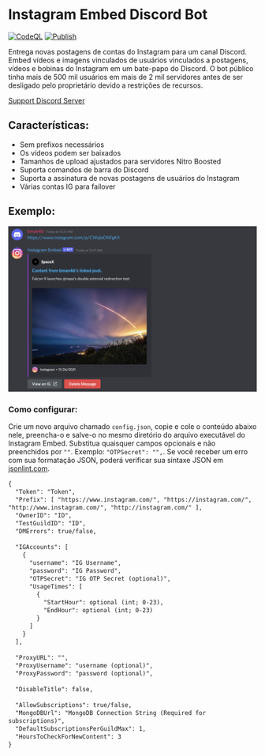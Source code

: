 # Instagram Embed Discord Bot
[![CodeQL](https://github.com/Saddam17/InstagramEmbedDiscordBot/actions/workflows/codeql-analysis.yml/badge.svg)](https://github.com/Saddam17/InstagramEmbedDiscordBot/actions/workflows/codeql-analysis.yml)
[![Publish](https://github.com/Saddam17/InstagramEmbedDiscordBot/actions/workflows/AutoRelease.yml/badge.svg)](https://github.com/Saddam17/InstagramEmbedDiscordBot/actions/workflows/AutoRelease.yml)

Entrega novas postagens de contas do Instagram para um canal Discord.
Embed vídeos e imagens vinculados de usuários vinculados a postagens, vídeos e bobinas do Instagram em um bate-papo do Discord. O bot público tinha mais de 500 mil usuários em mais de 2 mil servidores antes de ser desligado pelo proprietário devido a restrições de recursos.

[Support Discord Server](https://discord.gg/TEMauza)

## Características:
- Sem prefixos necessários
- Os vídeos podem ser baixados
- Tamanhos de upload ajustados para servidores Nitro Boosted
- Suporta comandos de barra do Discord
- Suporta a assinatura de novas postagens de usuários do Instagram
- Várias contas IG para failover

## Exemplo: 
![Example of reels bot on discord](/docs/Content/ReadMe/Example.png)

### Como configurar:
Crie um novo arquivo chamado `config.json`, copie e cole o conteúdo abaixo nele, preencha-o e salve-o no mesmo diretório do arquivo executável do Instagram Embed. Substitua quaisquer campos opcionais e não preenchidos por `""`. Exemplo: `"OTPSecret": "",`. Se você receber um erro com sua formatação JSON, poderá verificar sua sintaxe JSON em [jsonlint.com](https://jsonlint.com/).
```
{
  "Token": "Token",
  "Prefix": [ "https://www.instagram.com/", "https://instagram.com/", "http://www.instagram.com/", "http://instagram.com/" ],
  "OwnerID": "ID",
  "TestGuildID": "ID",
  "DMErrors": true/false,

  "IGAccounts": [
    {
      "username": "IG Username",
      "password": "IG Password",
      "OTPSecret": "IG OTP Secret (optional)",
      "UsageTimes": [
        {
          "StartHour": optional (int; 0-23),
          "EndHour": optional (int; 0-23)
        }
      ]
    }
  ],

  "ProxyURL": "",
  "ProxyUsername": "username (optional)",
  "ProxyPassword": "password (optional)",

  "DisableTitle": false,

  "AllowSubscriptions": true/false,
  "MongoDBUrl": "MongoDB Connection String (Required for subscriptions)",
  "DefaultSubscriptionsPerGuildMax": 1,
  "HoursToCheckForNewContent": 3
}
```
